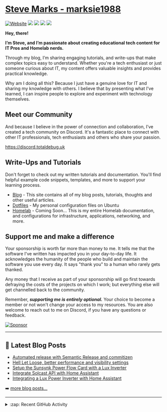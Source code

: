 # [Steve Marks - marksie1988][website]

[![Website](https://img.shields.io/website?label=totaldebug.uk&style=flat-square&url=https%3A%2F%2Ftotaldebug.uk)](https://totaldebug.uk)
[![](https://img.shields.io/badge/-@marksie1988-%23181717?style=flat-square&logo=github)](https://github.com/marksie1988)
[![](https://img.shields.io/badge/-@totaldebug-%23181717?style=flat-square&logo=github)](https://github.com/totaldebug)
[![](https://img.shields.io/badge/-@totaldebug-%23FF0000?style=flat-square&logo=youtube)][youtube]
[![](https://img.shields.io/badge/-in/marksie1988-%230077B5?style=flat-square&logo=linkedin)][linkedin]

**Hey, there!**

**I’m Steve, and I’m passionate about creating educational tech content for IT Pros and Homelab nerds.**

Through my blog, I’m sharing engaging tutorials, and write-ups that make complex topics easy to understand. Whether you're a tech enthusiast or just someone curious about IT, my content offers valuable insights and provides practical knowledge.

Why am I doing all this? Because I just have a genuine love for IT and sharing my knowledge with others. I believe that by presenting what I've learned, I can inspire people to explore and experiment with technology themselves.

## Meet our Community
And because I believe in the power of connection and collaboration, I’ve created a tech community on Discord. It's a fantastic place to connect with other IT professionals, tech enthusiasts and others who share your passion.

https://discord.totaldebug.uk

## Write-Ups and Tutorials
Don't forget to check out my written tutorials and documentation. You'll find helpful example code snippets, templates, and more to support your learning process.

- [Blog][website] - This site contains all of my blog posts, tutorials, thoughts and other useful articles.
- [Dotfiles](https://github.com/marksie1988/dotfiles) - My personal configuration files on Ubuntu
- [Homelab](https://github.com/totaldebug/homelab) - Coming Soon... This is my entire Homelab documentation, and configurations for infrastructure, applications, networking, and more.

## Support me and make a difference

Your sponsorship is worth far more than money to me. It tells me that the software I've written has impacted you in your day-to-day life. It acknowledges the humanity of the people who build and maintain the software you use every day. It says "thank you" to a human who rarely gets thanked.

Any money that I receive as part of your sponsorship will go first towards defraying the costs of the projects on which I work; but everything else will get channelled back to the community.

Remember, ***supporting me is entirely optional.*** Your choice to become a member or not won't change your access to my resources. You are also welcome to reach out to me on Discord, if you have any questions or feedback.

[![Sponsor][Sponsor]][Sponsor-url]

---

## 📕 Latest Blog Posts

<!-- BLOG-POST-LIST:START -->
- [Automated release with Semantic Release and commitizen](https://totaldebug.uk/posts/automated-release-with-semantic-release-and-commitizen/)
- [Hell Let Loose, better performance and visibility settings](https://totaldebug.uk/posts/hll-better-performance-visibility/)
- [Setup the Sunsynk Power Flow Card with a Lux Inverter](https://totaldebug.uk/posts/sunsynk-power-flow-card-with-lux-inverter/)
- [Integrate Solcast API with Home Assistant](https://totaldebug.uk/posts/solcast-api-home-assistant/)
- [Integrating a Lux Power Inverter with Home Assistant](https://totaldebug.uk/posts/integrate-lux-inverter-with-home-assistant/)
<!-- BLOG-POST-LIST:END -->

➡️ [more blog posts...](https://totaldebug.uk/blog/)

---

<details>
  <summary>:zap: Recent GitHub Activity</summary>

<!--START_SECTION:activity-->
1. 🗣 Commented on [#1338](https://github.com/totaldebug/atomic-calendar-revive/issues/1338#issuecomment-1892087827) in [totaldebug/atomic-calendar-revive](https://github.com/totaldebug/atomic-calendar-revive)
2. 🗣 Commented on [#1258](https://github.com/totaldebug/atomic-calendar-revive/issues/1258#issuecomment-1892025535) in [totaldebug/atomic-calendar-revive](https://github.com/totaldebug/atomic-calendar-revive)
3. 🗣 Commented on [#88](https://github.com/ansible-collections/microsoft.ad/issues/88#issuecomment-1891782476) in [ansible-collections/microsoft.ad](https://github.com/ansible-collections/microsoft.ad)
4. 🔒 Closed issue [#1363](https://github.com/totaldebug/atomic-calendar-revive/issues/1363) in [totaldebug/atomic-calendar-revive](https://github.com/totaldebug/atomic-calendar-revive)
5. 🔒 Closed issue [#1258](https://github.com/totaldebug/atomic-calendar-revive/issues/1258) in [totaldebug/atomic-calendar-revive](https://github.com/totaldebug/atomic-calendar-revive)
<!--END_SECTION:activity-->

</details>

[website]: https://totaldebug.uk
[youtube]: https://www.youtube.com/channel/UCEvfqr8PBoLTc6FiitXrWCQ
[linkedin]: https://linkedin.com/in/marksie1988
[Sponsor]: https://img.shields.io/badge/sponsor-000?style=flat-square&logo=githubsponsors&logoColor=red
[Sponsor-url]: https://github.com/sponsors/marksie1988

